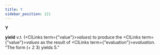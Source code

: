 ```yaml
---
title: Y
sidebar_position: 121
---
```


**Y** 



**yield** *v.t.* (<ClLinks  term={"value"}><i>values</i></ClLinks>) to produce the <ClLinks  term={"value"}><i>values</i></ClLinks> as the result of <ClLinks  term={"evaluation"}><i>evaluation</i></ClLinks>. “The form (+ 2 3) yields 5.” 







 



 





